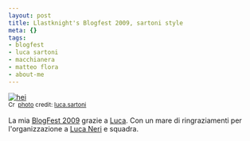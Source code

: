```yaml
--- 
layout: post
title: Llastknight's Blogfest 2009, sartoni style
meta: {}
tags: 
- blogfest
- luca sartoni
- macchianera
- matteo flora
- about-me
---
```

<a href="http://www.flickr.com/photos/21925196@N08/3439303881/" title="hei" target="_blank"><img src="http://farm4.static.flickr.com/2425/3982959019_3d4dde174c.jpg" alt="hei" border="0" /></a>  
<small><a href="http://creativecommons.org/licenses/by-sa/2.0/" title="Attribution-ShareAlike License" target="_blank"><img src="http://www.lastknight.com/wp-content/plugins/photo-dropper/images/cc.png" alt="Creative Commons License" border="0" width="16" height="16" align="absmiddle" /></a> <a href="http://www.photodropper.com/photos/" target="_blank">photo</a> credit: <a href="http://www.flickr.com/photos/21925196@N08/3439303881/" title="luca.sartoni" target="_blank">luca.sartoni</a></small>  
  
La mia [BlogFest 2009](http://www.blogfest.it/) grazie a [Luca](http://www.lucasartoni.com/amici/matteo-e-backstage). Con un mare di ringraziamenti per l'organizzazione a [Luca Neri](http://www.macchianera.net) e squadra. 
